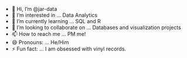 - 👋 Hi, I’m @jar-data
- 👀 I’m interested in ... Data Analytics
- 🌱 I’m currently learning ... SQL and R
- 💞️ I’m looking to collaborate on ... Databases and visualization projects
- 📫 How to reach me ... PM me!
- 😄 Pronouns: ... He/Him
- ⚡ Fun fact: ... I am obsessed with vinyl records.

<!---
jar-data/jar-data is a ✨ special ✨ repository because its `README.md` (this file) appears on your GitHub profile.
You can click the Preview link to take a look at your changes.
--->
